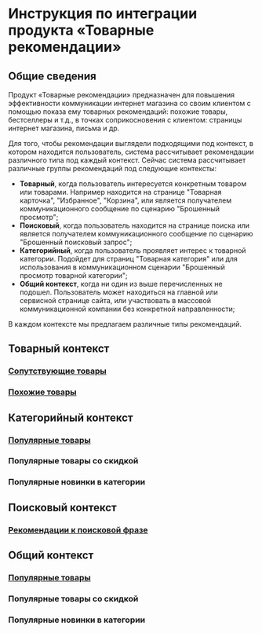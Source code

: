 # Инструкция по интеграции продукта «Товарные рекомендации»

## Общие сведения

Продукт «Товарные рекомендации» предназначен для повышения эффективности коммуникации интернет магазина со своим клиентом с помощью показа ему товарных рекомендаций: похожие товары, бестселлеры и т.д., в точках соприкосновения с клиентом: страницы интернет магазина, письма и др.

Для того, чтобы рекомендации выглядели подходящими под контекст, в котором находится пользователь, система рассчитывает рекомендации различного типа под каждый контекст. Сейчас система рассчитывает различные группы рекомендаций под следующие контексты: 

* **Товарный**, когда пользователь интересуется конкретным товаром или товарами. Например находится на странице "Товарная карточка", "Избранное", "Корзина", или является получателем коммуникационного сообщение по сценарию "Брошенный просмотр";
* **Поисковый**, когда пользователь находится на странице поиска или является получателем коммуникационного сообщение по сценарию "Брошенный поисковый запрос";
* **Категорийный**, когда пользователь проявляет интерес к товарной категории. Подойдет для страниц "Товарная категория" или для использования в коммуникационном сценарии "Брошенный просмотр товарной категории";
* **Общий контекст**, когда ни один из выше перечисленных не подошел. Пользователь может находиться на главной или сервисной странице сайта, или участвовать в массовой коммуникационной компании без конкретной направленности;

В каждом контексте мы предлагаем различные типы рекомендаций. 

## Товарный контекст

### [Сопутствующие товары](api-polucheniya-tovarnykh-rekomendacii.md#soputstvuyushie-tovary)

### [Похожие товары](api-polucheniya-tovarnykh-rekomendacii.md#pokhozhie-tovary)

## Категорийный контекст

### [Популярные товары](api-polucheniya-tovarnykh-rekomendacii.md#populyarnye-tovary-dlya-ekrana-tovarnoi-kategorii)

### Популярные товары со скидкой

### Популярные новинки в категории

## Поисковый контекст

### [Рекомендации к поисковой фразе](api-polucheniya-tovarnykh-rekomendacii.md#poiskovye-rekomendacii)

## Общий контекст

### [Популярные товары](api-polucheniya-tovarnykh-rekomendacii.md#populyarnye-tovary-dlya-glavnogo-ekrana)

### Популярные товары со скидкой

### Популярные новинки в категории





#### 







